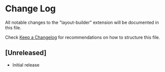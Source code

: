 # Change Log

All notable changes to the "layout-builder" extension will be documented in this file.

Check [Keep a Changelog](http://keepachangelog.com/) for recommendations on how to structure this file.

## [Unreleased]

- Initial release